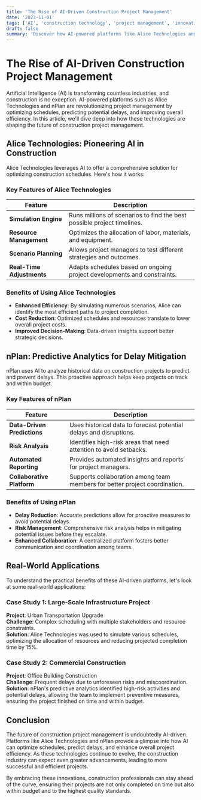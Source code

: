 ```yaml
---
title: 'The Rise of AI-Driven Construction Project Management'
date: '2023-11-01'
tags: ['AI', 'construction technology', 'project management', 'innovation', 'Alice Technologies', 'nPlan']
draft: false
summary: 'Discover how AI-powered platforms like Alice Technologies and nPlan are revolutionizing project management in construction by optimizing schedules, predicting potential delays, and improving overall efficiency.'
---
```


# The Rise of AI-Driven Construction Project Management

Artificial Intelligence (AI) is transforming countless industries, and construction is no exception. AI-powered platforms such as Alice Technologies and nPlan are revolutionizing project management by optimizing schedules, predicting potential delays, and improving overall efficiency. In this article, we'll dive deep into how these technologies are shaping the future of construction project management.

## Alice Technologies: Pioneering AI in Construction

Alice Technologies leverages AI to offer a comprehensive solution for optimizing construction schedules. Here's how it works:

### Key Features of Alice Technologies

| Feature                         | Description                                                                 |
|---------------------------------|-----------------------------------------------------------------------------|
| **Simulation Engine**           | Runs millions of scenarios to find the best possible project timelines.     |
| **Resource Management**         | Optimizes the allocation of labor, materials, and equipment.                |
| **Scenario Planning**           | Allows project managers to test different strategies and outcomes.          |
| **Real-Time Adjustments**       | Adapts schedules based on ongoing project developments and constraints.     |

### Benefits of Using Alice Technologies

- **Enhanced Efficiency**: By simulating numerous scenarios, Alice can identify the most efficient paths to project completion.
- **Cost Reduction**: Optimized schedules and resources translate to lower overall project costs.
- **Improved Decision-Making**: Data-driven insights support better strategic decisions.

## nPlan: Predictive Analytics for Delay Mitigation

nPlan uses AI to analyze historical data on construction projects to predict and prevent delays. This proactive approach helps keep projects on track and within budget.

### Key Features of nPlan

| Feature                         | Description                                                                |
|---------------------------------|----------------------------------------------------------------------------|
| **Data-Driven Predictions**     | Uses historical data to forecast potential delays and disruptions.         |
| **Risk Analysis**               | Identifies high-risk areas that need attention to avoid setbacks.          |
| **Automated Reporting**         | Provides automated insights and reports for project managers.               |
| **Collaborative Platform**      | Supports collaboration among team members for better project coordination.  |

### Benefits of Using nPlan

- **Delay Reduction**: Accurate predictions allow for proactive measures to avoid potential delays.
- **Risk Management**: Comprehensive risk analysis helps in mitigating potential issues before they escalate.
- **Enhanced Collaboration**: A centralized platform fosters better communication and coordination among teams.

## Real-World Applications

To understand the practical benefits of these AI-driven platforms, let's look at some real-world applications:

### Case Study 1: Large-Scale Infrastructure Project

**Project**: Urban Transportation Upgrade  
**Challenge**: Complex scheduling with multiple stakeholders and resource constraints.  
**Solution**: Alice Technologies was used to simulate various schedules, optimizing the allocation of resources and reducing projected completion time by 15%.

### Case Study 2: Commercial Construction

**Project**: Office Building Construction  
**Challenge**: Frequent delays due to unforeseen risks and miscoordination.  
**Solution**: nPlan's predictive analytics identified high-risk activities and potential delays, allowing the team to implement preventive measures, ensuring the project finished on time and within budget.

## Conclusion

The future of construction project management is undoubtedly AI-driven. Platforms like Alice Technologies and nPlan provide a glimpse into how AI can optimize schedules, predict delays, and enhance overall project efficiency. As these technologies continue to evolve, the construction industry can expect even greater advancements, leading to more successful and efficient projects.

By embracing these innovations, construction professionals can stay ahead of the curve, ensuring their projects are not only completed on time but also within budget and to the highest quality standards.
```